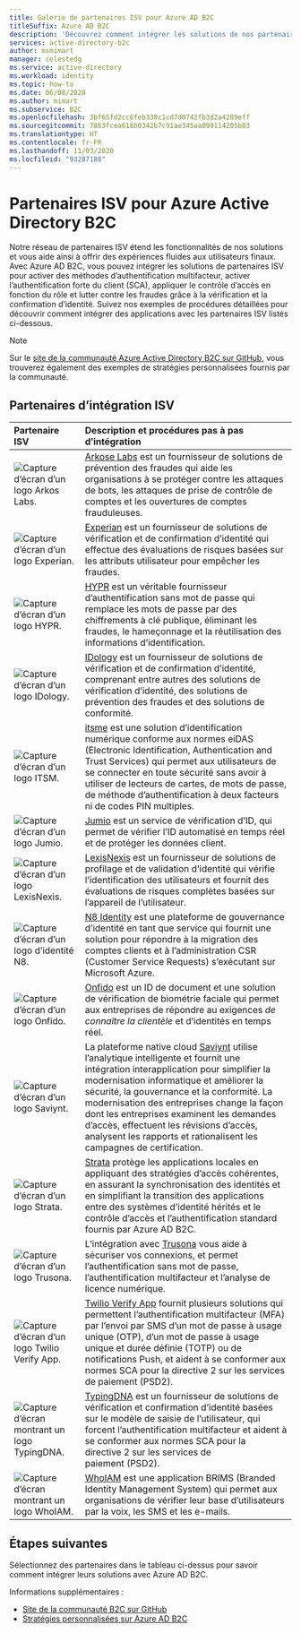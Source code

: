 ```yaml
---
title: Galerie de partenaires ISV pour Azure AD B2C
titleSuffix: Azure AD B2C
description: 'Découvrez comment intégrer les solutions de nos partenaires ISV pour adapter l’expérience de vos utilisateurs finaux à vos besoins. Notre réseau de partenaires étend les fonctionnalités de nos solutions : activez MFA, activez l’authentification forte du client, appliquez le contrôle d’accès en fonction du rôle et luttez contre les fraudes grâce à la vérification et la confirmation d’identité.'
services: active-directory-b2c
author: msmimart
manager: celestedg
ms.service: active-directory
ms.workload: identity
ms.topic: how-to
ms.date: 06/08/2020
ms.author: mimart
ms.subservice: B2C
ms.openlocfilehash: 3bf65fd2cc6feb338c1cd7d0742fb3d2a4289eff
ms.sourcegitcommit: 7863fcea618b0342b7c91ae345aa099114205b03
ms.translationtype: HT
ms.contentlocale: fr-FR
ms.lasthandoff: 11/03/2020
ms.locfileid: "93287188"
---
```

# <a name="azure-active-directory-b2c-isv-partners"></a>Partenaires ISV pour Azure Active Directory B2C

Notre réseau de partenaires ISV étend les fonctionnalités de nos solutions et vous aide ainsi à offrir des expériences fluides aux utilisateurs finaux. Avec Azure AD B2C, vous pouvez intégrer les solutions de partenaires ISV pour activer des méthodes d’authentification multifacteur, activer l’authentification forte du client (SCA), appliquer le contrôle d’accès en fonction du rôle et lutter contre les fraudes grâce à la vérification et la confirmation d’identité. Suivez nos exemples de procédures détaillées pour découvrir comment intégrer des applications avec les partenaires ISV listés ci-dessous.

>[!NOTE]
>Sur le [site de la communauté Azure Active Directory B2C sur GitHub](https://azure-ad-b2c.github.io/azureadb2ccommunity.io/), vous trouverez également des exemples de stratégies personnalisées fournis par la communauté.

## <a name="integration-isv-partners"></a>Partenaires d’intégration ISV

| Partenaire ISV | Description et procédures pas à pas d’intégration  |
| :--- | :--- |
| ![Capture d’écran d’un logo Arkos Labs.](./media/partner-gallery/arkose-logo.png) | [Arkose Labs](./partner-arkose-labs.md) est un fournisseur de solutions de prévention des fraudes qui aide les organisations à se protéger contre les attaques de bots, les attaques de prise de contrôle de comptes et les ouvertures de comptes frauduleuses.
| ![Capture d’écran d’un logo Experian.](./media/partner-gallery/experian-logo.png) | [Experian](./partner-experian.md) est un fournisseur de solutions de vérification et de confirmation d’identité qui effectue des évaluations de risques basées sur les attributs utilisateur pour empêcher les fraudes.|
| ![Capture d’écran d’un logo HYPR.](./media/partner-gallery/hypr-logo.png) | [HYPR](./partner-hypr.md) est un véritable fournisseur d’authentification sans mot de passe qui remplace les mots de passe par des chiffrements à clé publique, éliminant les fraudes, le hameçonnage et la réutilisation des informations d’identification.|
| ![Capture d’écran d’un logo IDology.](./media/partner-gallery/idology-logo.png) | [IDology](./partner-idology.md) est un fournisseur de solutions de vérification et de confirmation d’identité, comprenant entre autres des solutions de vérification d’identité, des solutions de prévention des fraudes et des solutions de conformité.|
| ![Capture d’écran d’un logo ITSM.](./media/partner-gallery/itsme-logo.png) | [itsme](./partner-itsme.md) est une solution d’identification numérique conforme aux normes eiDAS (Electronic Identification, Authentication and Trust Services) qui permet aux utilisateurs de se connecter en toute sécurité sans avoir à utiliser de lecteurs de cartes, de mots de passe, de méthode d’authentification à deux facteurs ni de codes PIN multiples. |
| ![Capture d’écran d’un logo Jumio.](./media/partner-gallery/jumio-logo.png) | [Jumio](./partner-jumio.md) est un service de vérification d’ID, qui permet de vérifier l’ID automatisé en temps réel et de protéger les données client. |
| ![Capture d’écran d’un logo LexisNexis.](./media/partner-gallery/lexisnexis-logo.png) | [LexisNexis](./partner-lexisnexis.md) est un fournisseur de solutions de profilage et de validation d’identité qui vérifie l’identification des utilisateurs et fournit des évaluations de risques complètes basées sur l’appareil de l’utilisateur. |
| ![Capture d’écran d’un logo d’identité N8.](./media/partner-gallery/n8identity-logo.png) | [N8 Identity](./partner-n8identity.md) est une plateforme de gouvernance d’identité en tant que service qui fournit une solution pour répondre à la migration des comptes clients et à l’administration CSR (Customer Service Requests) s’exécutant sur Microsoft Azure. |
| ![Capture d’écran d’un logo Onfido.](./media/partner-gallery/onfido-logo.png) | [Onfido](./partner-onfido.md) est un ID de document et une solution de vérification de biométrie faciale qui permet aux entreprises de répondre au exigences *de connaître la clientèle*  et d’identités en temps réel.  |
| ![Capture d’écran d’un logo Saviynt.](./media/partner-gallery/saviynt-logo.png) | La plateforme native cloud [Saviynt](./partner-saviynt.md) utilise l’analytique intelligente et fournit une intégration interapplication pour simplifier la modernisation informatique et améliorer la sécurité, la gouvernance et la conformité. La modernisation des entreprises change la façon dont les entreprises examinent les demandes d’accès, effectuent les révisions d’accès, analysent les rapports et rationalisent les campagnes de certification.  |
| ![Capture d’écran d’un logo Strata.](./media/partner-gallery/strata-logo.png) | [Strata](./partner-strata.md) protège les applications locales en appliquant des stratégies d’accès cohérentes, en assurant la synchronisation des identités et en simplifiant la transition des applications entre des systèmes d’identité hérités et le contrôle d’accès et l’authentification standard fournis par Azure AD B2C. |
| ![Capture d’écran d’un logo Trusona.](./media/partner-gallery/trusona-logo.png) | L’intégration avec [Trusona](./partner-trusona.md) vous aide à sécuriser vos connexions, et permet l’authentification sans mot de passe, l’authentification multifacteur et l’analyse de licence numérique.|
| ![Capture d’écran d’un logo Twilio Verify App.](./media/partner-gallery/twilio-logo.png) | [Twilio Verify App](./partner-twilio.md) fournit plusieurs solutions qui permettent l’authentification multifacteur (MFA) par l’envoi par SMS d’un mot de passe à usage unique (OTP), d’un mot de passe à usage unique et durée définie (TOTP) ou de notifications Push, et aident à se conformer aux normes SCA pour la directive 2 sur les services de paiement (PSD2).|
| ![Capture d’écran montrant un logo TypingDNA.](./media/partner-gallery/typingdna-logo.png) | [TypingDNA](./partner-typingdna.md) est un fournisseur de solutions de vérification et confirmation d’identité basées sur le modèle de saisie de l’utilisateur, qui forcent l’authentification multifacteur et aident à se conformer aux normes SCA pour la directive 2 sur les services de paiement (PSD2). |
| ![Capture d’écran montrant un logo WhoIAM.](./media/partner-gallery/whoiam-logo.png) | [WhoIAM](./partner-whoiam.md) est une application BRIMS (Branded Identity Management System) qui permet aux organisations de vérifier leur base d’utilisateurs par la voix, les SMS et les e-mails. 

## <a name="next-steps"></a>Étapes suivantes

Sélectionnez des partenaires dans le tableau ci-dessus pour savoir comment intégrer leurs solutions avec Azure AD B2C.

Informations supplémentaires :

- [Site de la communauté B2C sur GitHub](https://azure-ad-b2c.github.io/azureadb2ccommunity.io/)
- [Stratégies personnalisées sur Azure AD B2C](custom-policy-overview.md)
